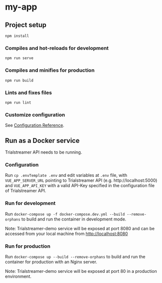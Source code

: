 # my-app

## Project setup
```
npm install
```

### Compiles and hot-reloads for development
```
npm run serve
```

### Compiles and minifies for production
```
npm run build
```

### Lints and fixes files
```
npm run lint
```

### Customize configuration
See [Configuration Reference](https://cli.vuejs.org/config/).

## Run as a Docker service

Trialstreamer API needs to be running.

### Configuration
Run `cp .envTemplate .env` and edit variables at `.env` file, 
with `VUE_APP_SERVER_URL` pointing to Trialstreamer API (e.g. http://localhost:5000) and 
`VUE_APP_API_KEY` with a valid API-Key specified in the configuration file of Trialstreamer API.


### Run for development
Run `docker-compose up -f docker-compose.dev.yml --build --remove-orphans` to build and run the container in development mode.

Note: Trialstreamer-demo service will be exposed at port 8080 and can be accessed from your local machine from [http://localhost:8080](http://localhost:8080)

### Run for production
Run `docker-compose up --build --remove-orphans` to build and run the container for production with an Nginx server.

Note: Trialstreamer-demo service will be exposed at port 80 in a production environment.
